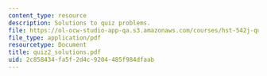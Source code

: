 ```yaml
---
content_type: resource
description: Solutions to quiz problems.
file: https://ol-ocw-studio-app-qa.s3.amazonaws.com/courses/hst-542j-quantitative-physiology-organ-transport-systems-spring-2004/2c858434fa5f2d4c9204485f984dfaab_quiz2_solutions.pdf
file_type: application/pdf
resourcetype: Document
title: quiz2_solutions.pdf
uid: 2c858434-fa5f-2d4c-9204-485f984dfaab
---
```

